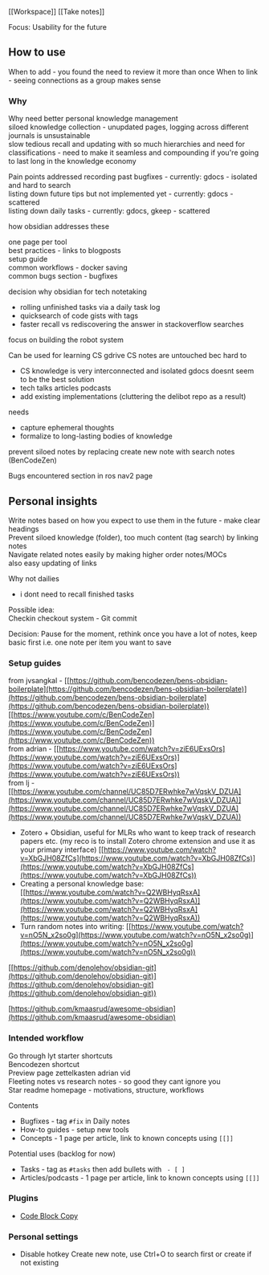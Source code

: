 [[Workspace]] [[Take notes]]

Focus: Usability for the future

## How to use
When to add - you found the need to review it more than once
When to link - seeing connections as a group makes sense

### Why
Why need better personal knowledge management  
siloed knowledge collection - unupdated pages, logging across different journals is unsustainable  
slow tedious recall and updating with so much hierarchies and need for classifications - need to make it seamless and compounding if you're going to last long in the knowledge economy  

Pain points addressed
recording past bugfixes - currently: gdocs - isolated and hard to search  
listing down future tips but not implemented yet - currently: gdocs - scattered  
listing down daily tasks - currently: gdocs, gkeep - scattered  
  
how obsidian addresses these  
  
one page per tool  
best practices - links to blogposts  
setup guide  
common workflows - docker saving  
common bugs section - bugfixes
  
decision why obsidian for tech notetaking  
- rolling unfinished tasks via a daily task log  
- quicksearch of code gists with tags  
- faster recall vs rediscovering the answer in stackoverflow searches  
  
focus on building the robot system  

Can be used for learning CS
gdrive CS notes are untouched bec hard to  
- CS knowledge is very interconnected and isolated gdocs doesnt seem to be the best solution  
- tech talks articles podcasts
- add existing implementations (cluttering the delibot repo as a result)  
  
needs  
- capture ephemeral thoughts
- formalize to long-lasting bodies of knowledge

prevent siloed notes by replacing create new note with search notes (BenCodeZen)

Bugs encountered section in ros nav2 page  
  
## Personal insights
Write notes based on how you expect to use them in the future - make clear headings  
Prevent siloed knowledge (folder), too much content (tag search) by linking notes  
Navigate related notes easily by making higher order notes/MOCs  
also easy updating of links  
  
Why not dailies  
- i dont need to recall finished tasks  
  
Possible idea:  
Checkin checkout system - Git commit  
  
Decision: Pause for the moment, rethink once you have a lot of notes, keep basic first i.e. one note per item you want to save

### Setup guides
from jvsangkal - [[https://github.com/bencodezen/bens-obsidian-boilerplate](https://github.com/bencodezen/bens-obsidian-boilerplate)](https://github.com/bencodezen/bens-obsidian-boilerplate](https://github.com/bencodezen/bens-obsidian-boilerplate))  
[[https://www.youtube.com/c/BenCodeZen](https://www.youtube.com/c/BenCodeZen)](https://www.youtube.com/c/BenCodeZen](https://www.youtube.com/c/BenCodeZen))  
from adrian - [[https://www.youtube.com/watch?v=ziE6UExsOrs](https://www.youtube.com/watch?v=ziE6UExsOrs)](https://www.youtube.com/watch?v=ziE6UExsOrs](https://www.youtube.com/watch?v=ziE6UExsOrs))  
from lj - [[https://www.youtube.com/channel/UC85D7ERwhke7wVqskV_DZUA](https://www.youtube.com/channel/UC85D7ERwhke7wVqskV_DZUA)](https://www.youtube.com/channel/UC85D7ERwhke7wVqskV_DZUA](https://www.youtube.com/channel/UC85D7ERwhke7wVqskV_DZUA))  
* Zotero + Obsidian, useful for MLRs who want to keep track of research papers etc. (my reco is to install Zotero chrome extension and use it as your primary interface) [[https://www.youtube.com/watch?v=XbGJH08ZfCs](https://www.youtube.com/watch?v=XbGJH08ZfCs)](https://www.youtube.com/watch?v=XbGJH08ZfCs](https://www.youtube.com/watch?v=XbGJH08ZfCs))  
* Creating a personal knowledge base: [[https://www.youtube.com/watch?v=Q2WBHyqRsxA](https://www.youtube.com/watch?v=Q2WBHyqRsxA)](https://www.youtube.com/watch?v=Q2WBHyqRsxA](https://www.youtube.com/watch?v=Q2WBHyqRsxA))  
* Turn random notes into writing: [[https://www.youtube.com/watch?v=nO5N_x2so0g](https://www.youtube.com/watch?v=nO5N_x2so0g)](https://www.youtube.com/watch?v=nO5N_x2so0g](https://www.youtube.com/watch?v=nO5N_x2so0g))  
  
[[https://github.com/denolehov/obsidian-git](https://github.com/denolehov/obsidian-git)](https://github.com/denolehov/obsidian-git](https://github.com/denolehov/obsidian-git))  
  
[https://github.com/kmaasrud/awesome-obsidian](https://github.com/kmaasrud/awesome-obsidian)




### Intended workflow

Go through lyt starter shortcuts  
Bencodezen shortcut  
Preview page zettelkasten adrian vid  
Fleeting notes vs research notes - so good they cant ignore you  
Star readme homepage - motivations, structure, workflows  



Contents
- Bugfixes - tag `#fix` in Daily notes
- How-to guides - setup new tools
- Concepts - 1 page per article, link to known concepts using `[[]]`


Potential uses (backlog for now)
- Tasks - tag as `#tasks` then add bullets with ` - [ ]`
- Articles/podcasts - 1 page per article, link to known concepts using `[[]]`

### Plugins
* [Code Block Copy](https://github.com/jdbrice/obsidian-code-block-copy)

### Personal settings
* Disable hotkey Create new note, use Ctrl+O to search first or create if not existing